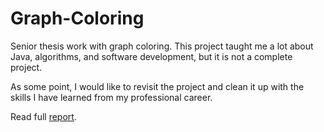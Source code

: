 # Graph-Coloring
Senior thesis work with graph coloring.  This project taught me a lot about Java, algorithms, and software development, but it is not a complete project.

As some point, I would like to revisit the project and clean it up with the skills I have learned from my professional career.

Read full [report](Report/graph-coloring.md).


